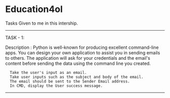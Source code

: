 # Education4ol
Tasks Given to me in this intership.

-----------------------------------------------------------------------------------------------------------
TASK - 1:

Description : Python is well-known for producing excellent command-line apps. You can design your own application to assist you in sending emails to others. The application will ask for your credentials and the email's content before sending the data using the command line you created.

      Take the user's input as an email.
      Take user inputs such as the subject and body of the email.
      The email should be sent to the Sender Email address.
      In CMD, display the User success message.
      
-----------------------------------------------------------------------------------------------------------
